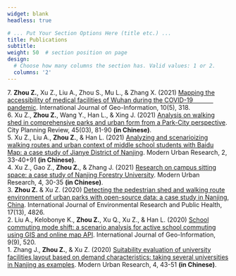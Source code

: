 ```yaml
---
widget: blank
headless: true

# ... Put Your Section Options Here (title etc.) ...
title: Publications
subtitle:
weight: 50  # section position on page
design:
  # Choose how many columns the section has. Valid values: 1 or 2.
  columns: '2'
---
```


7\. **Zhou Z.**, Xu Z., Liu A., Zhou S., Mu L., & Zhang X. (2021) [Mapping the accessibility of medical facilities of Wuhan during the COVID-19             &emsp;&emsp;&emsp;pandemic](https://ryan-zhenqi-zhou.github.io/ijgi-10-00318.pdf). International Journal of Geo-Information, 10(5), 318.\
6\. Xu Z., **Zhou Z.**, Wang Y., Han L., & Xing J. (2021) [Analysis on walking shed in comprehensive parks and urban form from a Park-City perspective](https://ryan-zhenqi-zhou.github.io/cpr-1002-1329.pdf). City Planning Review, 45(03), 81-90 **(in Chinese)**.\
5\. Xu Z., Liu A., **Zhou Z.**, & Han L. (2021) [Analyzing and scenarioizing walking routes and urban context of middle school students with Baidu Map: a case study of Jianye District of Nanjing](https://ryan-zhenqi-zhou.github.io/tx-0033-08.pdf). Modern Urban Research, 2, 33-40+91 **(in Chinese)**.\
4\. Xu Z., Gao Z., **Zhou Z.**, & Zhang J. (2021) [Research on campus sitting space: a case study of Nanjing Forestry University](https://ryan-zhenqi-zhou.github.io/zx-0030-06.pdf). Modern Urban Research, 4, 30-35 **(in Chinese)**.\
3\. **Zhou Z.** & Xu Z. (2020) [Detecting the pedestrian shed and walking route environment of urban parks with open-source data: a case study in Nanjing, China](https://ryan-zhenqi-zhou.github.io/ijerph-17-04826-v2.pdf). International Journal of Environmental Research and Public Health, 17(13), 4826.\
2\. Liu A., Kelobonye K., **Zhou Z.**, Xu Q., Xu Z., & Han L. (2020) [School commuting mode shift: a scenario analysis for active school commuting using GIS and online map API](https://ryan-zhenqi-zhou.github.io/ijgi-09-00520.pdf). International Journal of Geo-Information, 9(9), 520.\
1\. Zhang J., **Zhou Z.**, & Xu Z. (2020) [Suitability evaluation of university facilities layout based on demand characteristics: taking several universities in Nanjing as examples](https://ryan-zhenqi-zhou.github.io/ss-0043-09.pdf). Modern Urban Research, 4, 43-51 **(in Chinese)**.


